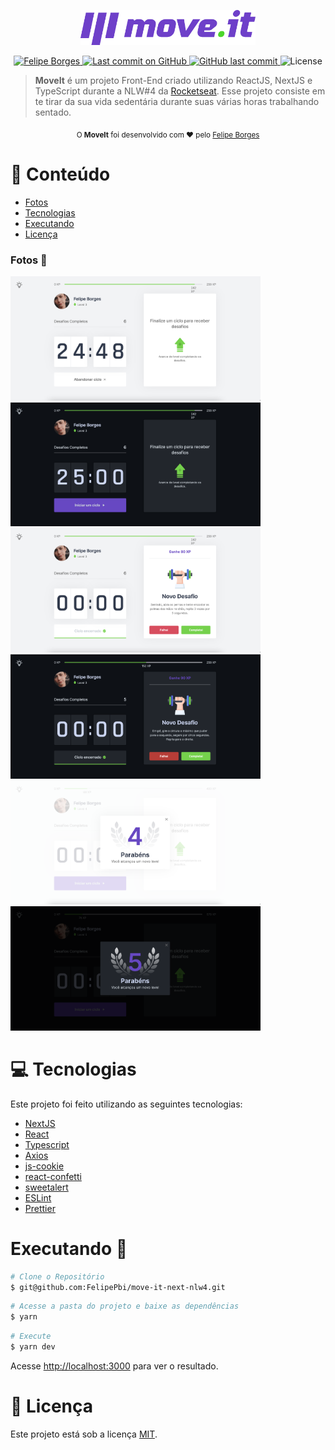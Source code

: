 <p align="center">
   <img src="https://raw.githubusercontent.com/FelipePbi/move-it-next-nlw4/cce06161e6a2ec43c54639ed9e149c03084cece7/public/logo-full.svg" alt="MoveIt" width="280"/>
</p>

<p align="center">
   <a href="https://www.linkedin.com/in/felipe-borges-pbi/">
      <img alt="Felipe Borges" src="https://img.shields.io/badge/-Felipe%20Borges-4e5acf?style=flat&logo=Linkedin&logoColor=white" />
   </a>

  <a aria-label="Last Commit" href="https://github.com/FelipePbi/move-it-next-nlw4/commits/master">
    <img alt="Last commit on GitHub" src="https://img.shields.io/github/last-commit/FelipePbi/move-it-next-nlw4?color=4e5acf">
  </a>
  <a href="https://github.com/FelipePbi/move-it-next-nlw4/commits/master">
    <img alt="GitHub last commit" src="https://img.shields.io/github/last-commit/FelipePbi/move-it-next-nlw4?color=4e5acf">
  </a>
  <img alt="License" src="https://img.shields.io/badge/license-MIT-4e5acf">
</p>

> <b>MoveIt</b> é um projeto Front-End criado utilizando ReactJS, NextJS e TypeScript durante a NLW#4 da [Rocketseat](https://github.com/Rocketseat). Esse projeto consiste em te tirar da sua vida sedentária durante suas várias horas trabalhando sentado.

<div align="center">
  <sub>O <strong>MoveIt</strong> foi desenvolvido com ❤︎ pelo
    <a href="https://github.com/FelipePbi">Felipe Borges</a>
  </sub>
</div>

# :pushpin: Conteúdo

- [Fotos](#fotos)
- [Tecnologias](#computer-tecnologias)
- [Executando](#construction_worker-executando)
- [Licença](#closed_book-licença)

### Fotos :eyes:

<div>
   <img src="https://raw.githubusercontent.com/FelipePbi/move-it-next-nlw4/master/.github/timer-ligth.png" width="400px">
   <img src="https://raw.githubusercontent.com/FelipePbi/move-it-next-nlw4/master/.github/timer-dark.png" width="400px">
   <img src="https://raw.githubusercontent.com/FelipePbi/move-it-next-nlw4/master/.github/new-challenge-ligth.png" width="400px">
   <img src="https://raw.githubusercontent.com/FelipePbi/move-it-next-nlw4/master/.github/new-challenge-dark.png" width="400px">
   <img src="https://raw.githubusercontent.com/FelipePbi/move-it-next-nlw4/master/.github/level-up-ligth.png" width="400px">
   <img src="https://raw.githubusercontent.com/FelipePbi/move-it-next-nlw4/master/.github/level-up-dark.png" width="400px">

</div>

# :computer: Tecnologias

Este projeto foi feito utilizando as seguintes tecnologias:

- [NextJS](https://github.com/vercel/next.js/)
- [React](https://reactjs.org/)
- [Typescript](https://www.typescriptlang.org/)
- [Axios](https://github.com/axios/axios)
- [js-cookie](https://github.com/js-cookie/js-cookie)
- [react-confetti](https://github.com/alampros/react-confetti#readme)
- [sweetalert](https://github.com/t4t5/sweetalert)
- [ESLint](https://github.com/eslint/eslint)
- [Prettier](https://github.com/prettier/prettier)

# Executando :construction_worker:

```bash
# Clone o Repositório
$ git@github.com:FelipePbi/move-it-next-nlw4.git
```

```bash
# Acesse a pasta do projeto e baixe as dependências
$ yarn
```

```bash
# Execute
$ yarn dev
```

Acesse <http://localhost:3000> para ver o resultado.

# :closed_book: Licença

Este projeto está sob a licença [MIT](./LICENSE).
